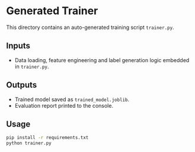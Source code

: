# Generated Trainer

This directory contains an auto-generated training script `trainer.py`.

## Inputs
* Data loading, feature engineering and label generation logic embedded in `trainer.py`.

## Outputs
* Trained model saved as `trained_model.joblib`.
* Evaluation report printed to the console.

## Usage
```bash
pip install -r requirements.txt
python trainer.py
```

